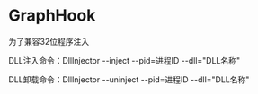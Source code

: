# GraphHook

为了兼容32位程序注入

DLL注入命令：DllInjector --inject --pid=进程ID --dll="DLL名称"

DLL卸载命令：DllInjector --uninject --pid=进程ID --dll="DLL名称"

